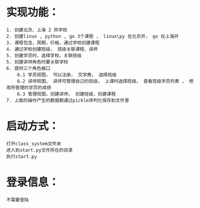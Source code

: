# 实现功能： #

    1. 创建北京、上海 2 所学校
    2. 创建linux , python , go 3个课程 ， linux\py 在北京开， go 在上海开
    3. 课程包含，周期，价格，通过学校创建课程 
    4. 通过学校创建班级， 班级关联课程、讲师
    5. 创建学员时，选择学校，关联班级
    5. 创建讲师角色时要关联学校
    6. 提供三个角色接口
        6.1 学员视图， 可以注册， 交学费， 选择班级
        6.2 讲师视图， 讲师可管理自己的班级， 上课时选择班级， 查看班级学员列表 ， 修改所管理的学员的成绩
        6.3 管理视图，创建讲师， 创建班级，创建课程
    7. 上面的操作产生的数据都通过pickle序列化保存到文件里
# 启动方式： #
    打开class_system文件夹
	进入到start.py文件所在的目录
	执行start.py
# 登录信息： #
    不需要登陆